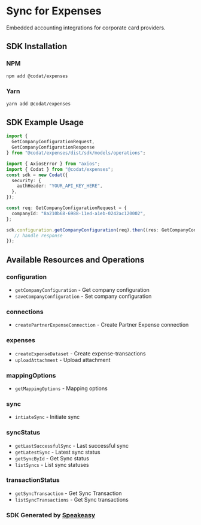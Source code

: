 # Sync for Expenses

Embedded accounting integrations for corporate card providers.

<!-- Start SDK Installation -->
## SDK Installation

### NPM

```bash
npm add @codat/expenses
```

### Yarn

```bash
yarn add @codat/expenses
```
<!-- End SDK Installation -->

## SDK Example Usage
<!-- Start SDK Example Usage -->
```typescript
import {
  GetCompanyConfigurationRequest,
  GetCompanyConfigurationResponse
} from "@codat/expenses/dist/sdk/models/operations";

import { AxiosError } from "axios";
import { Codat } from "@codat/expenses";
const sdk = new Codat({
  security: {
    authHeader: "YOUR_API_KEY_HERE",
  },
});

const req: GetCompanyConfigurationRequest = {
  companyId: "8a210b68-6988-11ed-a1eb-0242ac120002",
};

sdk.configuration.getCompanyConfiguration(req).then((res: GetCompanyConfigurationResponse | AxiosError) => {
   // handle response
});
```
<!-- End SDK Example Usage -->

<!-- Start SDK Available Operations -->
## Available Resources and Operations


### configuration

* `getCompanyConfiguration` - Get company configuration
* `saveCompanyConfiguration` - Set company configuration

### connections

* `createPartnerExpenseConnection` - Create Partner Expense connection

### expenses

* `createExpenseDataset` - Create expense-transactions
* `uploadAttachment` - Upload attachment

### mappingOptions

* `getMappingOptions` - Mapping options

### sync

* `intiateSync` - Initiate sync

### syncStatus

* `getLastSuccessfulSync` - Last successful sync
* `getLatestSync` - Latest sync status
* `getSyncById` - Get Sync status
* `listSyncs` - List sync statuses

### transactionStatus

* `getSyncTransaction` - Get Sync Transaction
* `listSyncTransactions` - Get Sync transactions
<!-- End SDK Available Operations -->

### SDK Generated by [Speakeasy](https://docs.speakeasyapi.dev/docs/using-speakeasy/client-sdks)
